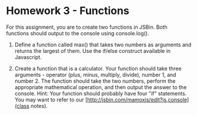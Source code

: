 # Homework 3 - Functions

For this assignment, you are to create two functions in JSBin. Both functions should output to the console using console.log().

1. Define a function called max() that takes two numbers as arguments and returns the largest of them. Use the if/else construct 
available in Javascript. 

2. Create a function that is a calculator. Your function should take three arguments - operator (plus, minus, multiply, divide), 
number 1, and number 2. The function should take the two numbers, perform the appropriate mathematical operation, and then output 
the answer to the console. Hint: Your function should probably have four "if" statements. You may want to refer to our
[http://jsbin.com/mamoxis/edit?js,console](class notes).

 
